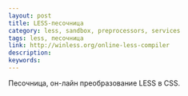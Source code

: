 ```yaml
---
layout: post
title: LESS-песочница
category: less, sandbox, preprocessors, services
tags: less, песочница
link: http://winless.org/online-less-compiler
description:
keywords:
---
```


<p>Песочница, он-лайн преобразование LESS в CSS.</p>
